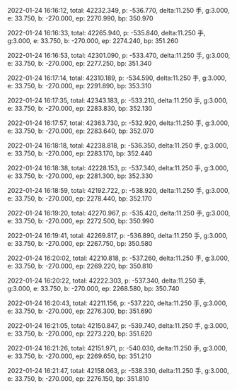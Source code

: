 2022-01-24 16:16:12, total: 42232.349, p: -536.770, delta:11.250 手, g:3.000, e: 33.750, b: -270.000, ep: 2270.990, bp: 350.970

2022-01-24 16:16:33, total: 42265.940, p: -535.840, delta:11.250 手, g:3.000, e: 33.750, b: -270.000, ep: 2274.240, bp: 351.260

2022-01-24 16:16:53, total: 42301.090, p: -533.470, delta:11.250 手, g:3.000, e: 33.750, b: -270.000, ep: 2277.250, bp: 351.340

2022-01-24 16:17:14, total: 42310.189, p: -534.590, delta:11.250 手, g:3.000, e: 33.750, b: -270.000, ep: 2291.890, bp: 353.310

2022-01-24 16:17:35, total: 42343.183, p: -533.210, delta:11.250 手, g:3.000, e: 33.750, b: -270.000, ep: 2283.830, bp: 352.130

2022-01-24 16:17:57, total: 42363.730, p: -532.920, delta:11.250 手, g:3.000, e: 33.750, b: -270.000, ep: 2283.640, bp: 352.070

2022-01-24 16:18:18, total: 42238.818, p: -536.350, delta:11.250 手, g:3.000, e: 33.750, b: -270.000, ep: 2283.170, bp: 352.440

2022-01-24 16:18:38, total: 42228.153, p: -537.340, delta:11.250 手, g:3.000, e: 33.750, b: -270.000, ep: 2281.300, bp: 352.330

2022-01-24 16:18:59, total: 42192.722, p: -538.920, delta:11.250 手, g:3.000, e: 33.750, b: -270.000, ep: 2278.440, bp: 352.170

2022-01-24 16:19:20, total: 42270.967, p: -535.420, delta:11.250 手, g:3.000, e: 33.750, b: -270.000, ep: 2272.500, bp: 350.990

2022-01-24 16:19:41, total: 42269.817, p: -536.890, delta:11.250 手, g:3.000, e: 33.750, b: -270.000, ep: 2267.750, bp: 350.580

2022-01-24 16:20:02, total: 42210.818, p: -537.260, delta:11.250 手, g:3.000, e: 33.750, b: -270.000, ep: 2269.220, bp: 350.810

2022-01-24 16:20:22, total: 42222.303, p: -537.340, delta:11.250 手, g:3.000, e: 33.750, b: -270.000, ep: 2268.580, bp: 350.740

2022-01-24 16:20:43, total: 42211.156, p: -537.220, delta:11.250 手, g:3.000, e: 33.750, b: -270.000, ep: 2276.300, bp: 351.690

2022-01-24 16:21:05, total: 42150.847, p: -539.740, delta:11.250 手, g:3.000, e: 33.750, b: -270.000, ep: 2273.220, bp: 351.620

2022-01-24 16:21:26, total: 42151.971, p: -540.030, delta:11.250 手, g:3.000, e: 33.750, b: -270.000, ep: 2269.650, bp: 351.210

2022-01-24 16:21:47, total: 42158.063, p: -538.330, delta:11.250 手, g:3.000, e: 33.750, b: -270.000, ep: 2276.150, bp: 351.810